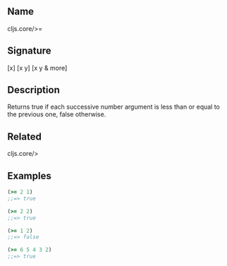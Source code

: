 ## Name
cljs.core/>=

## Signature
[x]
[x y]
[x y & more]

## Description

Returns true if each successive number argument is less than or equal to the
previous one, false otherwise.

## Related
cljs.core/>

## Examples

```clj
(>= 2 1)
;;=> true

(>= 2 2)
;;=> true

(>= 1 2)
;;=> false

(>= 6 5 4 3 2)
;;=> true
```
